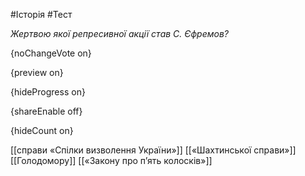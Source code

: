 #Історія #Тест

*Жертвою якої репресивної акції став С. Єфремов?*

{noChangeVote on}

{preview on}

{hideProgress on}

{shareEnable off}

{hideCount on}

[[справи «Спілки визволення України»]]
[[«Шахтинської справи»]]
[[Голодомору]]
[[«Закону про п’ять колосків»]]
